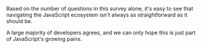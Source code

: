 Based on the number of questions in this survey alone, it's easy to see that navigating the JavaScript ecosystem isn't always as straightforward as it should be. 

A large majority of developers agrees, and we can only hope this is just part of JavaScript's growing pains.  